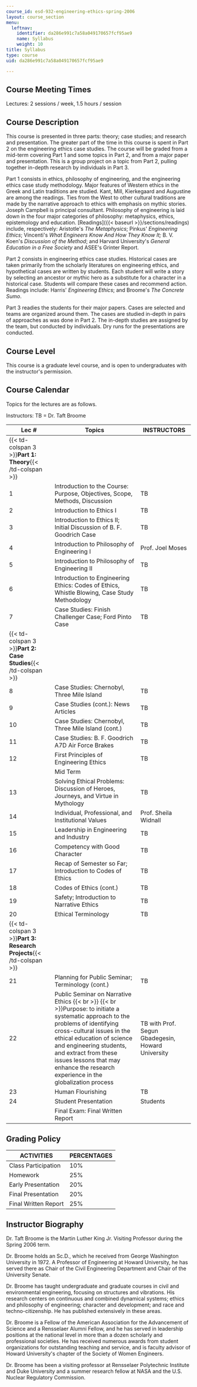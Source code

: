 ```yaml
---
course_id: esd-932-engineering-ethics-spring-2006
layout: course_section
menu:
  leftnav:
    identifier: da286e991c7a58a049170657fcf95ae9
    name: Syllabus
    weight: 10
title: Syllabus
type: course
uid: da286e991c7a58a049170657fcf95ae9

---
```


Course Meeting Times
--------------------

Lectures: 2 sessions / week, 1.5 hours / session

Course Description
------------------

This course is presented in three parts: theory; case studies; and research and presentation. The greater part of the time in this course is spent in Part 2 on the engineering ethics case studies. The course will be graded from a mid-term covering Part 1 and some topics in Part 2, and from a major paper and presentation. This is a group project on a topic from Part 2, pulling together in-depth research by individuals in Part 3.

Part 1 consists in ethics, philosophy of engineering, and the engineering ethics case study methodology. Major features of Western ethics in the Greek and Latin traditions are studied. Kant, Mill, Kierkegaard and Augustine are among the readings. Ties from the West to other cultural traditions are made by the narrative approach to ethics with emphasis on mythic stories. Joseph Campbell is principal consultant. Philosophy of engineering is laid down in the four major categories of philosophy: metaphysics, ethics, epistemology and education. [Readings]({{< baseurl >}}/sections/readings) include, respectively: Aristotle's _The Metaphysics_; Pinkus' _Engineering Ethics_; Vincenti's _What Engineers Know And How They Know It;_ B. V. Koen's _Discussion of the Method_; and Harvard University's _General Education in a Free Society_ and ASEE's Grinter Report.

Part 2 consists in engineering ethics case studies. Historical cases are taken primarily from the scholarly literatures on engineering ethics, and hypothetical cases are written by students. Each student will write a story by selecting an ancestor or mythic hero as a substitute for a character in a historical case. Students will compare these cases and recommend action. Readings include: Harris' _Engineering Ethics_; and Broome's _The Concrete Sumo_.

Part 3 readies the students for their major papers. Cases are selected and teams are organized around them. The cases are studied in-depth in pairs of approaches as was done in Part 2. The in-depth studies are assigned by the team, but conducted by individuals. Dry runs for the presentations are conducted.

Course Level
------------

This course is a graduate level course, and is open to undergraduates with the instructor's permission.

Course Calendar
---------------

Topics for the lectures are as follows.

Instructors: TB = Dr. Taft Broome

| Lec # | Topics | INSTRUCTORS |
| --- | --- | --- |
| {{< td-colspan 3 >}}**Part 1: Theory**{{< /td-colspan >}} |||
| 1 | Introduction to the Course: Purpose, Objectives, Scope, Methods, Discussion | TB |
| 2 | Introduction to Ethics I | TB |
| 3 | Introduction to Ethics II; Initial Discussion of B. F. Goodrich Case | TB |
| 4 | Introduction to Philosophy of Engineering I | Prof. Joel Moses |
| 5 | Introduction to Philosophy of Engineering II | TB |
| 6 | Introduction to Engineering Ethics: Codes of Ethics, Whistle Blowing, Case Study Methodology | TB |
| 7 | Case Studies: Finish Challenger Case; Ford Pinto Case | TB |
| {{< td-colspan 3 >}}**Part 2: Case Studies**{{< /td-colspan >}} |||
| 8 | Case Studies: Chernobyl, Three Mile Island | TB |
| 9 | Case Studies (cont.): News Articles | TB |
| 10 | Case Studies: Chernobyl, Three Mile Island (cont.) | TB |
| 11 | Case Studies: B. F. Goodrich A7D Air Force Brakes | TB |
| 12 | First Principles of Engineering Ethics | TB |
|  | Mid Term |  |
| 13 | Solving Ethical Problems: Discussion of Heroes, Journeys, and Virtue in Mythology | TB |
| 14 | Individual, Professional, and Institutional Values | Prof. Sheila Widnall |
| 15 | Leadership in Engineering and Industry | TB |
| 16 | Competency with Good Character | TB |
| 17 | Recap of Semester so Far; Introduction to Codes of Ethics | TB |
| 18 | Codes of Ethics (cont.) | TB |
| 19 | Safety; Introduction to Narrative Ethics | TB |
| 20 | Ethical Terminology | TB |
| {{< td-colspan 3 >}}**Part 3: Research Projects**{{< /td-colspan >}} |||
| 21 | Planning for Public Seminar; Terminology (cont.) | TB |
| 22 | Public Seminar on Narrative Ethics  {{< br >}}  {{< br >}}Purpose: to initiate a systematic approach to the problems of identifying cross-cultural issues in the ethical education of science and engineering students, and extract from these issues lessons that may enhance the research experience in the globalization process | TB with Prof. Segun Gbadegesin, Howard University |
| 23 | Human Flourishing | TB |
| 24 | Student Presentation | Students |
|  | Final Exam: Final Written Report |  

Grading Policy
--------------

| ACTIVITIES | PERCENTAGES |
| --- | --- |
| Class Participation | 10% |
| Homework | 25% |
| Early Presentation | 20% |
| Final Presentation | 20% |
| Final Written Report | 25% 

Instructor Biography
--------------------

Dr. Taft Broome is the Martin Luther King Jr. Visiting Professor during the Spring 2006 term.

Dr. Broome holds an Sc.D., which he received from George Washington University in 1972. A Professor of Engineering at Howard University, he has served there as Chair of the Civil Engineering Department and Chair of the University Senate.

Dr. Broome has taught undergraduate and graduate courses in civil and environmental engineering, focusing on structures and vibrations. His research centers on continuous and combined dynamical systems; ethics and philosophy of engineering; character and development; and race and techno-citizenship. He has published extensively in these areas.

Dr. Broome is a Fellow of the American Association for the Advancement of Science and a Rensselaer Alumni Fellow, and he has served in leadership positions at the national level in more than a dozen scholarly and professional societies. He has received numerous awards from student organizations for outstanding teaching and service, and is faculty advisor of Howard University's chapter of the Society of Women Engineers.

Dr. Broome has been a visiting professor at Rensselaer Polytechnic Institute and Duke University and a summer research fellow at NASA and the U.S. Nuclear Regulatory Commission.